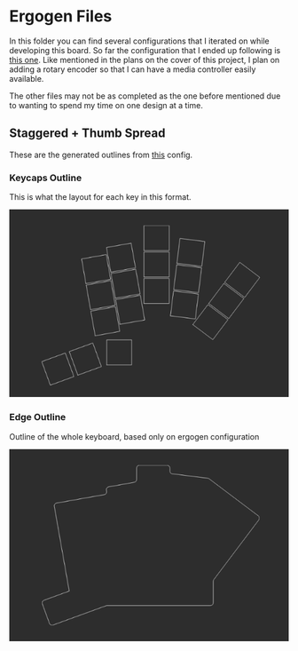 # Ergogen Files

In this folder you can find several configurations that I iterated on while developing this board. So far the configuration that I ended up following is [this one](./configs/staggered_thumb_spread.yaml). Like mentioned in the plans on the cover of this project, I plan on adding a rotary encoder so that I can have a media controller easily available.

The other files may not be as completed as the one before mentioned due to wanting to spend my time on one design at a time.

## Staggered + Thumb Spread

These are the generated outlines from [this](./configs/staggered_thumb_spread.yaml) config.

### Keycaps Outline

This is what the layout for each key in this format.

![keycaps outline](./media/keycaps_outline.png)

### Edge Outline

Outline of the whole keyboard, based only on ergogen configuration

![edge outline](./media/edge_outline.png)